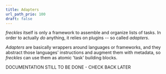 ```yaml
---
title: Adapters
url_path_prio: 100
draft: false
---
```


*freckles* itself is only a framework to assemble and organize lists of tasks. In order to actually *do* anything, it relies on plugins -- so called *adapters*.

*Adapters* are basically wrappers around languages or frameworks, and they abstract those languages' instructions and augment them with metadata, so *freckles* can use them as atomic 'task' building blocks.

DOCUMENTATION STILL TO BE DONE - CHECK BACK LATER
